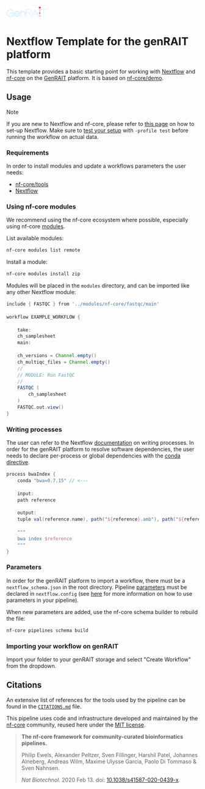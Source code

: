 ![The GenRAIT logo](./assets/genrait.png)
# Nextflow Template for the genRAIT platform

This template provides a basic starting point for working with [Nextflow](https://www.nextflow.io/) and [nf-core](https://nf-co.re/) on the [GenRAIT](https://genrait.com/) platform.  It is based on [nf-core/demo](https://github.com/nf-core/demo).

## Usage

> [!NOTE]
> If you are new to Nextflow and nf-core, please refer to [this page](https://nf-co.re/docs/usage/installation) on how to set-up Nextflow. Make sure to [test your setup](https://nf-co.re/docs/usage/introduction#how-to-run-a-pipeline) with `-profile test` before running the workflow on actual data.

### Requirements
In order to install modules and update a workflows parameters the user needs:

- [nf-core/tools](https://nf-co.re/docs/nf-core-tools/installation)
- [Nextflow](https://www.nextflow.io/)

### Using nf-core modules

We recommend using the nf-core ecosystem where possible, especially using nf-core [modules](https://nf-co.re/modules).


List available modules:

``` bash
nf-core modules list remote
```

Install a module:

``` bash
nf-core modules install zip
```

Modules will be placed in the `modules` directory, and can be imported like any other Nextflow module:

``` groovy
include { FASTQC } from '../modules/nf-core/fastqc/main'

workflow EXAMPLE_WORKFLOW {

    take:
    ch_samplesheet 
    main:

    ch_versions = Channel.empty()
    ch_multiqc_files = Channel.empty()
    //
    // MODULE: Run FastQC
    //
    FASTQC (
        ch_samplesheet
    )
    FASTQC.out.view()
}
```


### Writing processes

The user can refer to the Nextflow [documentation](https://www.nextflow.io/docs/latest/process.html) on writing processes.  In order for the genRAIT platform to resolve software dependencies, the user needs to declare per-process or global dependencies with the [conda directive](https://www.nextflow.io/docs/latest/reference/process.html#conda).

``` groovy
process bwaIndex {
    conda "bwa=0.7.15" // <---

    input:
    path reference

    output:
    tuple val(reference.name), path("${reference}.amb"), path("${reference}.ann"), path("${reference}.bwt"), path("${reference}.sa"), path("${reference}.pac")

    """
    bwa index $reference
    """
}
```

### Parameters

In order for the genRAIT platform to import a workflow, there must be a `nextflow_schema.json` in the root directory.  Pipeline [parameters](https://www.nextflow.io/docs/latest/config.html#parameters) must be declared in `nextflow.config` (see [here](https://www.nextflow.io/docs/latest/workflow.html#using-parameters) for more information on how to use parameters in your pipeline).

When new parameters are added, use the nf-core schema builder to rebuild the file:

``` bash
nf-core pipelines schema build
```

### Importing your workflow on genRAIT

Import your folder to your genRAIT storage and select "Create Workflow" from the dropdown.

<!-- TODO Add screenshot here -->

## Citations

<!-- TODO nf-core: Add citation for pipeline after first release. Uncomment lines below and update Zenodo doi and badge at the top of this file. -->
<!-- If you use genrait/nextflow-template for your analysis, please cite it using the following doi: [10.5281/zenodo.XXXXXX](https://doi.org/10.5281/zenodo.XXXXXX) -->

<!-- TODO nf-core: Add bibliography of tools and data used in your pipeline -->

An extensive list of references for the tools used by the pipeline can be found in the [`CITATIONS.md`](CITATIONS.md) file.

This pipeline uses code and infrastructure developed and maintained by the [nf-core](https://nf-co.re) community, reused here under the [MIT license](https://github.com/nf-core/tools/blob/main/LICENSE).

> **The nf-core framework for community-curated bioinformatics pipelines.**
>
> Philip Ewels, Alexander Peltzer, Sven Fillinger, Harshil Patel, Johannes Alneberg, Andreas Wilm, Maxime Ulysse Garcia, Paolo Di Tommaso & Sven Nahnsen.
>
> _Nat Biotechnol._ 2020 Feb 13. doi: [10.1038/s41587-020-0439-x](https://dx.doi.org/10.1038/s41587-020-0439-x).
